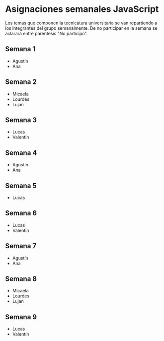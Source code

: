 # Asignaciones semanales JavaScript
Los temas que componen la tecnicatura universitaria se van repartiendo a los integrantes del grupo semanalmente. De no participar en la semana se aclarará entre parentesis "No participó".

## Semana 1
* Agustín
* Ana

## Semana 2
* Micaela
* Lourdes
* Lujan

## Semana 3
* Lucas
* Valentín

## Semana 4
* Agustín
* Ana

## Semana 5
* Lucas

## Semana 6
* Lucas
* Valentín

## Semana 7
* Agustín
* Ana

## Semana 8
* Micaela
* Lourdes
* Lujan

## Semana 9
* Lucas
* Valentín
